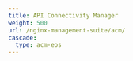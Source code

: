 ```yaml
---
title: API Connectivity Manager
weight: 500
url: /nginx-management-suite/acm/
cascade:
  type: acm-eos
---
```


